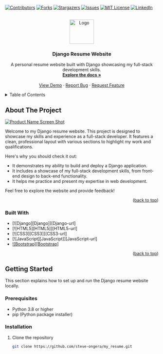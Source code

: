 <!-- Improved compatibility of back to top link: See: https://github.com/othneildrew/Best-README-Template/pull/73 -->
<a id="readme-top"></a>
<!--
*** Thanks for checking out the README for my Django resume website. If you have any suggestions
*** that would make this better, please fork the repo and create a pull request
*** or simply open an issue with the tag "enhancement".
*** Don't forget to give the project a star!
*** Thanks again! Now go create something AMAZING! :D
-->

<!-- PROJECT SHIELDS -->
[![Contributors][contributors-shield]][contributors-url]
[![Forks][forks-shield]][forks-url]
[![Stargazers][stars-shield]][stars-url]
[![Issues][issues-shield]][issues-url]
[![MIT License][license-shield]][license-url]
[![LinkedIn][linkedin-shield]][linkedin-url]

<!-- PROJECT LOGO -->
<br />
<div align="center">
  <a href="https://github.com/steve-ongera/django-resume-website">
    <img src="https://avatars.githubusercontent.com/u/109411930?s=400&u=43310da2de7c3c3e2dc5e7a0cbd288940435dd2c&v=4" alt="Logo" width="80" height="80">
  </a>

  <h3 align="center">Django Resume Website</h3>

  <p align="center">
    A personal resume website built with Django showcasing my full-stack development skills.
    <br />
    <a href="https://github.com/steve-ongera/django-resume-website"><strong>Explore the docs »</strong></a>
    <br />
    <br />
    <a href="https://github.com/steve-ongera/django-resume-website">View Demo</a>
    ·
    <a href="https://github.com/steve-ongera/django-resume-website/issues/new?labels=bug&template=bug-report---.md">Report Bug</a>
    ·
    <a href="https://github.com/steve-ongera/django-resume-website/issues/new?labels=enhancement&template=feature-request---.md">Request Feature</a>
  </p>
</div>

<!-- TABLE OF CONTENTS -->
<details>
  <summary>Table of Contents</summary>
  <ol>
    <li>
      <a href="#about-the-project">About The Project</a>
      <ul>
        <li><a href="#built-with">Built With</a></li>
      </ul>
    </li>
    <li>
      <a href="#getting-started">Getting Started</a>
      <ul>
        <li><a href="#prerequisites">Prerequisites</a></li>
        <li><a href="#installation">Installation</a></li>
      </ul>
    </li>
    <li><a href="#usage">Usage</a></li>
    <li><a href="#roadmap">Roadmap</a></li>
    <li><a href="#contributing">Contributing</a></li>
    <li><a href="#license">License</a></li>
    <li><a href="#contact">Contact</a></li>
    <li><a href="#acknowledgments">Acknowledgments</a></li>
  </ol>
</details>

<!-- ABOUT THE PROJECT -->
## About The Project

[![Product Name Screen Shot][product-screenshot]](https://example.com)

Welcome to my Django resume website. This project is designed to showcase my skills and experience as a full-stack developer. It features a clean, professional layout with various sections to highlight my work and qualifications.

Here's why you should check it out:
* It demonstrates my ability to build and deploy a Django application.
* It includes a showcase of my full-stack development skills, from front-end design to back-end functionality.
* It helps me practice and present my expertise in web development.

Feel free to explore the website and provide feedback!

<p align="right">(<a href="#readme-top">back to top</a>)</p>

### Built With

* [![Django][Django]][Django-url]
* [![HTML5][HTML5]][HTML5-url]
* [![CSS3][CSS3]][CSS3-url]
* [![JavaScript][JavaScript]][JavaScript-url]
* [![Bootstrap][Bootstrap]][Bootstrap-url]

<p align="right">(<a href="#readme-top">back to top</a>)</p>

<!-- GETTING STARTED -->
## Getting Started

This section explains how to set up and run the Django resume website locally.

### Prerequisites

* Python 3.8 or higher
* pip (Python package installer)

### Installation

1. Clone the repository
   ```sh
   git clone https://github.com/steve-ongera/my_resume.git



<!-- MARKDOWN LINKS & IMAGES -->
<!-- https://www.markdownguide.org/basic-syntax/#reference-style-links -->
[contributors-shield]: https://img.shields.io/github/contributors/othneildrew/Best-README-Template.svg?style=for-the-badge
[contributors-url]: https://github.com/othneildrew/Best-README-Template/graphs/contributors
[forks-shield]: https://img.shields.io/github/forks/othneildrew/Best-README-Template.svg?style=for-the-badge
[forks-url]: https://github.com/othneildrew/Best-README-Template/network/members
[stars-shield]: https://img.shields.io/github/stars/othneildrew/Best-README-Template.svg?style=for-the-badge
[stars-url]: https://github.com/othneildrew/Best-README-Template/stargazers
[issues-shield]: https://img.shields.io/github/issues/othneildrew/Best-README-Template.svg?style=for-the-badge
[issues-url]: https://github.com/othneildrew/Best-README-Template/issues
[license-shield]: https://img.shields.io/github/license/othneildrew/Best-README-Template.svg?style=for-the-badge
[license-url]: https://github.com/othneildrew/Best-README-Template/blob/master/LICENSE.txt
[linkedin-shield]: https://img.shields.io/badge/-LinkedIn-black.svg?style=for-the-badge&logo=linkedin&colorB=555
[linkedin-url]: https://linkedin.com/in/othneildrew
[product-screenshot]: images/screenshot.png
[Next.js]: https://img.shields.io/badge/next.js-000000?style=for-the-badge&logo=nextdotjs&logoColor=white
[Next-url]: https://nextjs.org/
[React.js]: https://img.shields.io/badge/React-20232A?style=for-the-badge&logo=react&logoColor=61DAFB
[React-url]: https://reactjs.org/
[Vue.js]: https://img.shields.io/badge/Vue.js-35495E?style=for-the-badge&logo=vuedotjs&logoColor=4FC08D
[Vue-url]: https://vuejs.org/
[Angular.io]: https://img.shields.io/badge/Angular-DD0031?style=for-the-badge&logo=angular&logoColor=white
[Angular-url]: https://angular.io/
[Svelte.dev]: https://img.shields.io/badge/Svelte-4A4A55?style=for-the-badge&logo=svelte&logoColor=FF3E00
[Svelte-url]: https://svelte.dev/
[Laravel.com]: https://img.shields.io/badge/Laravel-FF2D20?style=for-the-badge&logo=laravel&logoColor=white
[Laravel-url]: https://laravel.com
[Bootstrap.com]: https://img.shields.io/badge/Bootstrap-563D7C?style=for-the-badge&logo=bootstrap&logoColor=white
[Bootstrap-url]: https://getbootstrap.com
[JQuery.com]: https://img.shields.io/badge/jQuery-0769AD?style=for-the-badge&logo=jquery&logoColor=white
[JQuery-url]: https://jquery.com 
